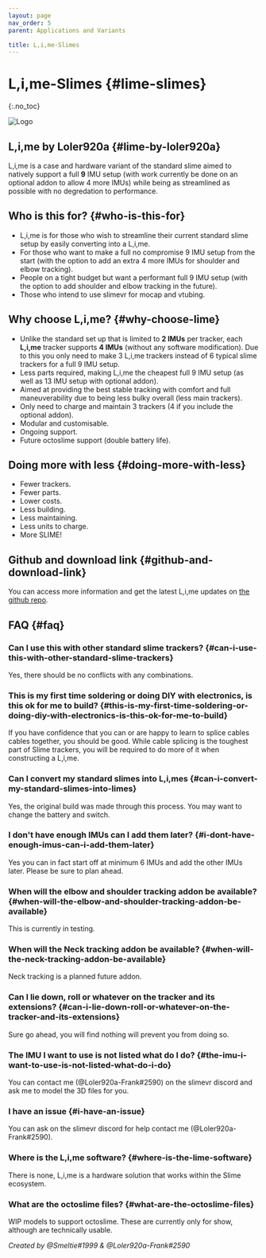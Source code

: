 ```yaml
---
layout: page
nav_order: 5
parent: Applications and Variants

title: L,i,me-Slimes
---
```


# L,i,me-Slimes {#lime-slimes}
{:.no_toc}

![Logo](https://i.gyazo.com/7941d6748db107002712ad53378ea480.png)

## L,i,me by Loler920a {#lime-by-loler920a}
L,i,me is a case and hardware variant of the standard slime aimed to natively support a full **9** IMU setup (with work currently be done on an optional addon to allow 4 more IMUs) while being as streamlined as possible with no degredation to performance.


## Who is this for? {#who-is-this-for}
- L,i,me is for those who wish to streamline their current standard slime setup by easily converting into a L,i,me.
- For those who want to make a full no compromise 9 IMU setup from the start (with the option to add an extra 4 more IMUs for shoulder and elbow tracking).
- People on a tight budget but want a performant full 9 IMU setup (with the option to add shoulder and elbow tracking in the future).
- Those who intend to use slimevr for mocap and vtubing.

## Why choose L,i,me? {#why-choose-lime}
- Unlike the standard set up that is limited to **2 IMUs** per tracker, each **L,i,me** tracker supports **4 IMUs** (without any software modification). Due to this you only need to make 3 L,i,me trackers instead of 6 typical slime trackers for a full 9 IMU setup.
- Less parts required, making L,i,me the cheapest full 9 IMU setup (as well as 13 IMU setup with optional addon).
- Aimed at providing the best stable tracking with comfort and full maneuverability due to being less bulky overall (less main trackers).
- Only need to charge and maintain 3 trackers (4 if you include the optional addon).
- Modular and customisable.
- Ongoing support.
- Future octoslime support (double battery life).

## Doing more with less {#doing-more-with-less}
- Fewer trackers.
- Fewer parts.
- Lower costs.
- Less building.
- Less maintaining.
- Less units to charge.
- More SLIME!

## Github and download link {#github-and-download-link}
You can access more information and get the latest L,i,me updates on [the github repo](https://github.com/Loler920a/L.i.me-Slimes).

## FAQ {#faq}

### Can I use this with other standard slime trackers? {#can-i-use-this-with-other-standard-slime-trackers}
Yes, there should be no conflicts with any combinations.

### This is my first time soldering or doing DIY with electronics, is this ok for me to build? {#this-is-my-first-time-soldering-or-doing-diy-with-electronics-is-this-ok-for-me-to-build}

If you have confidence that you can or are happy to learn to splice cables cables together, you should be good. 
While cable splicing is the toughest part of Slime trackers, you will be required to do more of it when constructing a L,i,me.

### Can I convert my standard slimes into L,i,mes {#can-i-convert-my-standard-slimes-into-limes}

Yes, the original build was made through this process. You may want to change the battery and switch.

### I don't have enough IMUs can I add them later? {#i-dont-have-enough-imus-can-i-add-them-later}

Yes you can in fact start off at minimum 6 IMUs and add the other IMUs later. Please be sure to plan ahead.

### When will the elbow and shoulder tracking addon be available? {#when-will-the-elbow-and-shoulder-tracking-addon-be-available}

This is currently in testing.

### When will the Neck tracking addon be available? {#when-will-the-neck-tracking-addon-be-available}

Neck tracking is a planned future addon.

### Can I lie down, roll or whatever on the tracker and its extensions? {#can-i-lie-down-roll-or-whatever-on-the-tracker-and-its-extensions}

Sure go ahead, you will find nothing will prevent you from doing so.

### The IMU I want to use is not listed what do I do? {#the-imu-i-want-to-use-is-not-listed-what-do-i-do}

You can contact me (@Loler920a-Frank#2590) on the slimevr discord and ask me to model the 3D files for you.

### I have an issue {#i-have-an-issue}

You can ask on the slimevr discord for help contact me (@Loler920a-Frank#2590).

### Where is the L,i,me software? {#where-is-the-lime-software}

There is none, L,i,me is a hardware solution that works within the Slime ecosystem.

### What are the octoslime files? {#what-are-the-octoslime-files}

WIP models to support octoslime. These are currently only for show, although are technically usable.


*Created by @Smeltie#1999 & @Loler920a-Frank#2590*

